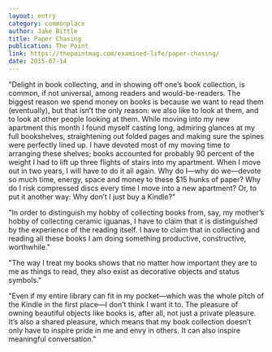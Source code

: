 ```yaml
---
layout: entry
category: commonplace
author: Jake Bittle
title: Paper Chasing
publication: The Point
link: https://thepointmag.com/examined-life/paper-chasing/
date: 2015-07-14
---
```


"Delight in book collecting, and in showing off one’s book collection, is common, if not universal, among readers and would-be-readers. The biggest reason we spend money on books is because we want to read them (eventually), but that isn’t the only reason: we also like to look at them, and to look at other people looking at them. While moving into my new apartment this month I found myself casting long, admiring glances at my full bookshelves, straightening out folded pages and making sure the spines were perfectly lined up. I have devoted most of my moving time to arranging these shelves; books accounted for probably 90 percent of the weight I had to lift up three flights of stairs into my apartment. When I move out in two years, I will have to do it all again. Why do I—why do we—devote so much time, energy, space and money to these $15 hunks of paper? Why do I risk compressed discs every time I move into a new apartment? Or, to put it another way: Why don’t I just buy a Kindle?"
 
 "In order to distinguish my hobby of collecting books from, say, my mother’s hobby of collecting ceramic iguanas, I have to claim that it is distinguished by the experience of the reading itself. I have to claim that in collecting and reading all these books I am doing something productive, constructive, worthwhile."

"The way I treat my books shows that no matter how important they are to me as things to read, they also exist as decorative objects and status symbols."

"Even if my entire library can fit in my pocket—which was the whole pitch of the Kindle in the first place—I don’t think I want it to. The pleasure of owning beautiful objects like books is, after all, not just a private pleasure. It’s also a shared pleasure, which means that my book collection doesn’t only have to inspire pride in me and envy in others. It can also inspire meaningful conversation."
